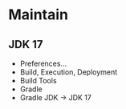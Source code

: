 # Maintain

## JDK 17
- Preferences...
- Build, Execution, Deployment
- Build Tools
- Gradle
- Gradle JDK -> JDK 17
